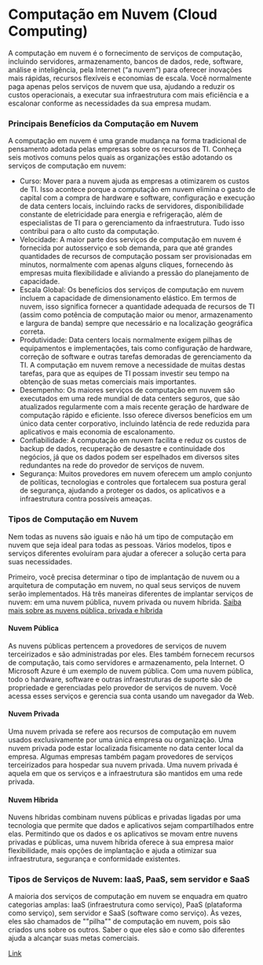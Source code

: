 # Computação em Nuvem (Cloud Computing)

A computação em nuvem é o fornecimento de serviços de computação, incluindo servidores, armazenamento, bancos de dados, rede, software, análise e inteligência, pela Internet (“a nuvem”) para oferecer inovações mais rápidas, recursos flexíveis e economias de escala. Você normalmente paga apenas pelos serviços de nuvem que usa, ajudando a reduzir os custos operacionais, a executar sua infraestrutura com mais eficiência e a escalonar conforme as necessidades da sua empresa mudam.

### Principais Benefícios da Computação em Nuvem

A computação em nuvem é uma grande mudança na forma tradicional de pensamento adotada pelas empresas sobre os recursos de TI. Conheça seis motivos comuns pelos quais as organizações estão adotando os serviços de computação em nuvem:

* Curso: Mover para a nuvem ajuda as empresas a otimizarem os custos de TI. Isso acontece porque a computação em nuvem elimina o gasto de capital com a compra de hardware e software, configuração e execução de data centers locais, incluindo racks de servidores, disponibilidade constante de eletricidade para energia e refrigeração, além de especialistas de TI para o gerenciamento da infraestrutura. Tudo isso contribui para o alto custo da computação.
* Velocidade: A maior parte dos serviços de computação em nuvem é fornecida por autosserviço e sob demanda, para que até grandes quantidades de recursos de computação possam ser provisionadas em minutos, normalmente com apenas alguns cliques, fornecendo às empresas muita flexibilidade e aliviando a pressão do planejamento de capacidade.
* Escala Global: Os benefícios dos serviços de computação em nuvem incluem a capacidade de dimensionamento elástico. Em termos de nuvem, isso significa fornecer a quantidade adequada de recursos de TI (assim como potência de computação maior ou menor, armazenamento e largura de banda) sempre que necessário e na localização geográfica correta.
* Produtividade: Data centers locais normalmente exigem pilhas de equipamentos e implementações, tais como configuração de hardware, correção de software e outras tarefas demoradas de gerenciamento da TI. A computação em nuvem remove a necessidade de muitas destas tarefas, para que as equipes de TI possam investir seu tempo na obtenção de suas metas comerciais mais importantes.
* Desempenho: Os maiores serviços de computação em nuvem são executados em uma rede mundial de data centers seguros, que são atualizados regularmente com a mais recente geração de hardware de computação rápido e eficiente. Isso oferece diversos benefícios em um único data center corporativo, incluindo latência de rede reduzida para aplicativos e mais economia de escalonamento.
* Confiabilidade: A computação em nuvem facilita e reduz os custos de backup de dados, recuperação de desastre e continuidade dos negócios, já que os dados podem ser espelhados em diversos sites redundantes na rede do provedor de serviços de nuvem.
* Segurança: Muitos provedores em nuvem oferecem um amplo conjunto de políticas, tecnologias e controles que fortalecem sua postura geral de segurança, ajudando a proteger os dados, os aplicativos e a infraestrutura contra possíveis ameaças.

### Tipos de Computação em Nuvem

Nem todas as nuvens são iguais e não há um tipo de computação em nuvem que seja ideal para todas as pessoas. Vários modelos, tipos e serviços diferentes evoluíram para ajudar a oferecer a solução certa para suas necessidades.

Primeiro, você precisa determinar o tipo de implantação de nuvem ou a arquitetura de computação em nuvem, no qual seus serviços de nuvem serão implementados. Há três maneiras diferentes de implantar serviços de nuvem: em uma nuvem pública, nuvem privada ou nuvem híbrida. [Saiba mais sobre as nuvens pública, privada e híbrida](https://azure.microsoft.com/pt-br/resources/cloud-computing-dictionary/what-are-private-public-hybrid-clouds/)

#### Nuvem Pública

As nuvens públicas pertencem a provedores de serviços de nuvem terceirizados e são administradas por eles. Eles também fornecem recursos de computação, tais como servidores e armazenamento, pela Internet. O Microsoft Azure é um exemplo de nuvem pública. Com uma nuvem pública, todo o hardware, software e outras infraestruturas de suporte são de propriedade e gerenciadas pelo provedor de serviços de nuvem. Você acessa esses serviços e gerencia sua conta usando um navegador da Web. 

#### Nuvem Privada

Uma nuvem privada se refere aos recursos de computação em nuvem usados exclusivamente por uma única empresa ou organização. Uma nuvem privada pode estar localizada fisicamente no data center local da empresa. Algumas empresas também pagam provedores de serviços terceirizados para hospedar sua nuvem privada. Uma nuvem privada é aquela em que os serviços e a infraestrutura são mantidos em uma rede privada.

#### Nuvem Híbrida

Nuvens híbridas combinam nuvens públicas e privadas ligadas por uma tecnologia que permite que dados e aplicativos sejam compartilhados entre elas. Permitindo que os dados e os aplicativos se movam entre nuvens privadas e públicas, uma nuvem híbrida oferece à sua empresa maior flexibilidade, mais opções de implantação e ajuda a otimizar sua infraestrutura, segurança e conformidade existentes.

### Tipos de Serviços de Nuvem: IaaS, PaaS, sem servidor e SaaS

A maioria dos serviços de computação em nuvem se enquadra em quatro categorias amplas: IaaS (infraestrutura como serviço), PaaS (plataforma como serviço), sem servidor e SaaS (software como serviço). Às vezes, eles são chamados de ""pilha"" de computação em nuvem, pois são criados uns sobre os outros. Saber o que eles são e como são diferentes ajuda a alcançar suas metas comerciais.

[Link](https://azure.microsoft.com/pt-br/resources/cloud-computing-dictionary/what-is-cloud-computing)